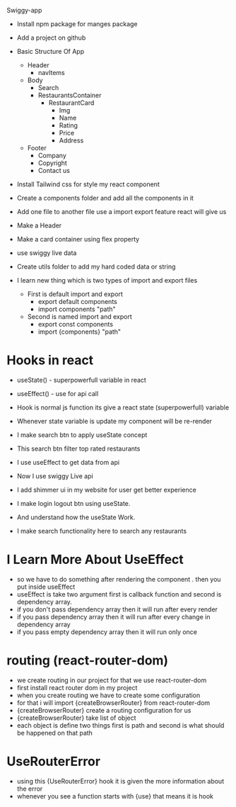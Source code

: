 Swiggy-app

- Install npm package for manges package
- Add a project on github

- Basic Structure Of App

  - Header
    - navItems
  - Body
    - Search
    - RestaurantsContainer
      - RestaurantCard
        - Img
        - Name
        - Rating
        - Price
        - Address
  - Footer
    - Company
    - Copyright
    - Contact us

- Install Tailwind css for style my react component
- Create a components folder and add all the components in it
- Add one file to another file use a import export feature react will give us
- Make a Header
- Make a card container using flex property
- use swiggy live data

- Create utils folder to add my hard coded data or string

- I learn new thing which is two types of import and export files
  - First is default import and export
    - export default components
    - import components "path"
  - Second is named import and export
    - export const components
    - import {components} "path"

# Hooks in react

- useState() - superpowerfull variable in react
- useEffect() - use for api call

- Hook is normal js function its give a react state (superpowerfull) variable
- Whenever state variable is update my component will be re-render

- I make search btn to apply useState concept
- This search btn filter top rated restaurants

- I use useEffect to get data from api
- Now I use swiggy Live api
- I add shimmer ui in my website for user get better experience

- I make login logout btn using useState.
- And understand how the useState Work.

- I make search functionality here to search any restaurants

# I Learn More About UseEffect

- so we have to do something after rendering the component . then you put inside useEffect
- useEffect is take two argument first is callback function and second is dependency array.
- if you don't pass dependency array then it will run after every render
- if you pass dependency array then it will run after every change in dependency array
- if you pass empty dependency array then it will run only once

# routing (react-router-dom)

- we create routing in our project for that we use react-router-dom
- first install react router dom in my project
- when you create routing we have to create some configuration
- for that i will import {createBrowserRouter} from react-router-dom
- {createBrowserRouter} create a routing configuration for us
- {createBrowserRouter} take list of object
- each object is define two things first is path and second is what should be happened on that path

# UseRouterError

- using this {UseRouterError} hook it is given the more information about the error
- whenever you see a function starts with {use} that means it is hook
